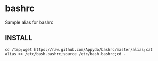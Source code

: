 bashrc
======

Sample alias for bashrc

INSTALL
-------

    cd /tmp;wget https://raw.github.com/Appydo/bashrc/master/alias;cat alias >> /etc/bash.bashrc;source /etc/bash.bashrc;cd -
